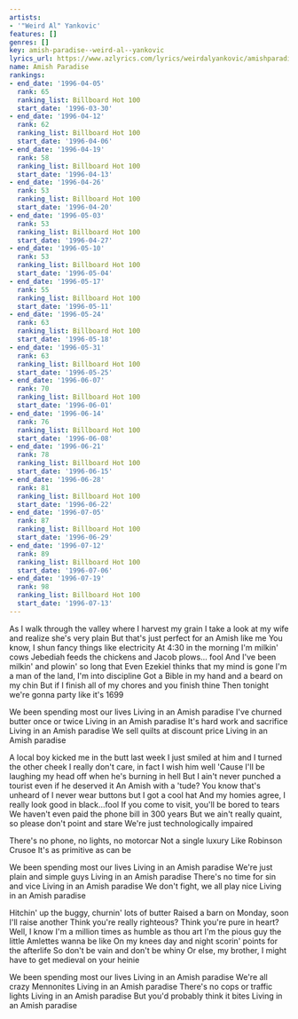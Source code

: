 ```yaml
---
artists:
- '"Weird Al" Yankovic'
features: []
genres: []
key: amish-paradise--weird-al--yankovic
lyrics_url: https://www.azlyrics.com/lyrics/weirdalyankovic/amishparadise.html
name: Amish Paradise
rankings:
- end_date: '1996-04-05'
  rank: 65
  ranking_list: Billboard Hot 100
  start_date: '1996-03-30'
- end_date: '1996-04-12'
  rank: 62
  ranking_list: Billboard Hot 100
  start_date: '1996-04-06'
- end_date: '1996-04-19'
  rank: 58
  ranking_list: Billboard Hot 100
  start_date: '1996-04-13'
- end_date: '1996-04-26'
  rank: 53
  ranking_list: Billboard Hot 100
  start_date: '1996-04-20'
- end_date: '1996-05-03'
  rank: 53
  ranking_list: Billboard Hot 100
  start_date: '1996-04-27'
- end_date: '1996-05-10'
  rank: 53
  ranking_list: Billboard Hot 100
  start_date: '1996-05-04'
- end_date: '1996-05-17'
  rank: 55
  ranking_list: Billboard Hot 100
  start_date: '1996-05-11'
- end_date: '1996-05-24'
  rank: 63
  ranking_list: Billboard Hot 100
  start_date: '1996-05-18'
- end_date: '1996-05-31'
  rank: 63
  ranking_list: Billboard Hot 100
  start_date: '1996-05-25'
- end_date: '1996-06-07'
  rank: 70
  ranking_list: Billboard Hot 100
  start_date: '1996-06-01'
- end_date: '1996-06-14'
  rank: 76
  ranking_list: Billboard Hot 100
  start_date: '1996-06-08'
- end_date: '1996-06-21'
  rank: 78
  ranking_list: Billboard Hot 100
  start_date: '1996-06-15'
- end_date: '1996-06-28'
  rank: 81
  ranking_list: Billboard Hot 100
  start_date: '1996-06-22'
- end_date: '1996-07-05'
  rank: 87
  ranking_list: Billboard Hot 100
  start_date: '1996-06-29'
- end_date: '1996-07-12'
  rank: 89
  ranking_list: Billboard Hot 100
  start_date: '1996-07-06'
- end_date: '1996-07-19'
  rank: 98
  ranking_list: Billboard Hot 100
  start_date: '1996-07-13'
---
```


As I walk through the valley where I harvest my grain
I take a look at my wife and realize she's very plain
But that's just perfect for an Amish like me
You know, I shun fancy things like electricity
At 4:30 in the morning I'm milkin' cows
Jebediah feeds the chickens and Jacob plows... fool
And I've been milkin' and plowin' so long that
Even Ezekiel thinks that my mind is gone
I'm a man of the land, I'm into discipline
Got a Bible in my hand and a beard on my chin
But if I finish all of my chores and you finish thine
Then tonight we're gonna party like it's 1699

We been spending most our lives
Living in an Amish paradise
I've churned butter once or twice
Living in an Amish paradise
It's hard work and sacrifice
Living in an Amish paradise
We sell quilts at discount price
Living in an Amish paradise

A local boy kicked me in the butt last week
I just smiled at him and I turned the other cheek
I really don't care, in fact I wish him well
'Cause I'll be laughing my head off when he's burning in hell
But I ain't never punched a tourist even if he deserved it
An Amish with a 'tude? You know that's unheard of
I never wear buttons but I got a cool hat
And my homies agree, I really look good in black...fool
If you come to visit, you'll be bored to tears
We haven't even paid the phone bill in 300 years
But we ain't really quaint, so please don't point and stare
We're just technologically impaired

There's no phone, no lights, no motorcar
Not a single luxury
Like Robinson Crusoe
It's as primitive as can be

We been spending most our lives
Living in an Amish paradise
We're just plain and simple guys
Living in an Amish paradise
There's no time for sin and vice
Living in an Amish paradise
We don't fight, we all play nice
Living in an Amish paradise

Hitchin' up the buggy, churnin' lots of butter
Raised a barn on Monday, soon I'll raise another
Think you're really righteous? Think you're pure in heart?
Well, I know I'm a million times as humble as thou art
I'm the pious guy the little Amlettes wanna be like
On my knees day and night scorin' points for the afterlife
So don't be vain and don't be whiny
Or else, my brother, I might have to get medieval on your heinie

We been spending most our lives
Living in an Amish paradise
We're all crazy Mennonites
Living in an Amish paradise
There's no cops or traffic lights
Living in an Amish paradise
But you'd probably think it bites
Living in an Amish paradise




